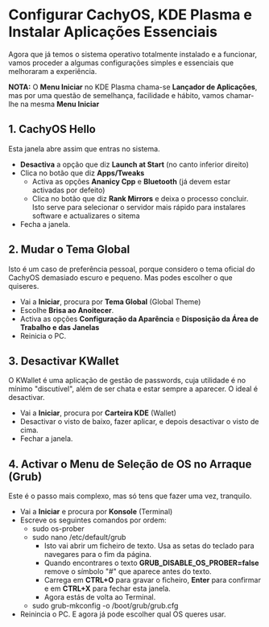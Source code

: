 # Configurar CachyOS, KDE Plasma e Instalar Aplicações Essenciais

Agora que já temos o sistema operativo totalmente instalado e a funcionar, vamos proceder a algumas configurações simples e essenciais que melhoraram a experiência.

**NOTA:** O **Menu Iniciar** no KDE Plasma chama-se **Lançador de Aplicações**, mas por uma questão de semelhança, facilidade e hábito, vamos chamar-lhe na mesma **Menu Iniciar**

## 1. CachyOS Hello
Esta janela abre assim que entras no sistema.
- **Desactiva** a opção que diz **Launch at Start** (no canto inferior direito)
- Clica no botão que diz **Apps/Tweaks**
  - Activa as opções **Ananicy Cpp** e **Bluetooth** (já devem estar activadas por defeito)
  - Clica no botão que diz **Rank Mirrors** e deixa o processo concluir. Isto serve para selecionar o servidor mais rápido para instalares software e actualizares o sitema
- Fecha a janela.

## 2. Mudar o Tema Global
Isto é um caso de preferência pessoal, porque considero o tema oficial do CachyOS demasiado escuro e pequeno. Mas podes escolher o que quiseres.
- Vai a **Iniciar**, procura por **Tema Global** (Global Theme)
- Escolhe **Brisa ao Anoitecer**.
- Activa as opções **Configuração da Aparência** e **Disposição da Área de Trabalho e das Janelas**
- Reinicia o PC.


## 3. Desactivar KWallet
O KWallet é uma aplicação de gestão de passwords, cuja utilidade é no mínimo "discutível", além de ser chata e estar sempre a aparecer. O ideal é desactivar.
- Vai a **Iniciar**, procura por **Carteira KDE** (Wallet)
- Desactivar o visto de baixo, fazer aplicar, e depois desactivar o visto de cima.
- Fechar a janela.

## 4. Activar o Menu de Seleção de OS no Arraque (Grub)
Este é o passo mais complexo, mas só tens que fazer uma vez, tranquilo.
- Vai a **Iniciar** e procura por **Konsole** (Terminal)
- Escreve os seguintes comandos por ordem:
  - sudo os-prober
  - sudo nano /etc/default/grub
    - Isto vai abrir um ficheiro de texto. Usa as setas do teclado para navegares para o fim da página.
    - Quando encontrares o texto **GRUB_DISABLE_OS_PROBER=false** remove o símbolo "#" que aparece antes do texto.
    - Carrega em **CTRL+O** para gravar o ficheiro, **Enter** para confirmar e em **CTRL+X** para fechar esta janela.
    - Agora estás de volta ao Terminal.
  - sudo grub-mkconfig -o /boot/grub/grub.cfg
 - Reinincia o PC. E agora já pode escolher qual OS queres usar.
